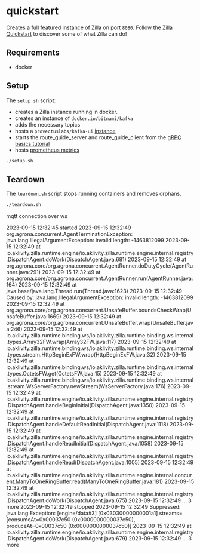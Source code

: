 # quickstart

Creates a full featured instance of Zilla on port `8080`. Follow the [Zilla Quickstart](https://docs.aklivity.io/zilla/latest/quickstart) to discover some of what Zilla can do!

## Requirements

- docker

## Setup

The `setup.sh` script:

- creates a Zilla instance running in docker.
- creates an instance of `docker.io/bitnami/kafka`
- adds the necessary topics
- hosts a `provectuslabs/kafka-ui` [instance](http://localhost:80)
- starts the route_guide_server and route_guide_client from the [gRPC basics tutorial](https://grpc.io/docs/languages/go/basics/)
- hosts [prometheus metrics](http://localhost:9090/metrics)

```bash
./setup.sh
```

## Teardown

The `teardown.sh` script stops running containers and removes orphans.

```bash
./teardown.sh
```

mqtt connection over ws

2023-09-15 12:32:45 started
2023-09-15 12:32:49 org.agrona.concurrent.AgentTerminationException: java.lang.IllegalArgumentException: invalid length: -1463812099
2023-09-15 12:32:49     at io.aklivity.zilla.runtime.engine/io.aklivity.zilla.runtime.engine.internal.registry.DispatchAgent.doWork(DispatchAgent.java:681)
2023-09-15 12:32:49     at org.agrona.core/org.agrona.concurrent.AgentRunner.doDutyCycle(AgentRunner.java:291)
2023-09-15 12:32:49     at org.agrona.core/org.agrona.concurrent.AgentRunner.run(AgentRunner.java:164)
2023-09-15 12:32:49     at java.base/java.lang.Thread.run(Thread.java:1623)
2023-09-15 12:32:49 Caused by: java.lang.IllegalArgumentException: invalid length: -1463812099
2023-09-15 12:32:49     at org.agrona.core/org.agrona.concurrent.UnsafeBuffer.boundsCheckWrap(UnsafeBuffer.java:1669)
2023-09-15 12:32:49     at org.agrona.core/org.agrona.concurrent.UnsafeBuffer.wrap(UnsafeBuffer.java:246)
2023-09-15 12:32:49     at io.aklivity.zilla.runtime.binding.ws/io.aklivity.zilla.runtime.binding.ws.internal.types.Array32FW.wrap(Array32FW.java:117)
2023-09-15 12:32:49     at io.aklivity.zilla.runtime.binding.ws/io.aklivity.zilla.runtime.binding.ws.internal.types.stream.HttpBeginExFW.wrap(HttpBeginExFW.java:32)
2023-09-15 12:32:49     at io.aklivity.zilla.runtime.binding.ws/io.aklivity.zilla.runtime.binding.ws.internal.types.OctetsFW.get(OctetsFW.java:15)
2023-09-15 12:32:49     at io.aklivity.zilla.runtime.binding.ws/io.aklivity.zilla.runtime.binding.ws.internal.stream.WsServerFactory.newStream(WsServerFactory.java:176)
2023-09-15 12:32:49     at io.aklivity.zilla.runtime.engine/io.aklivity.zilla.runtime.engine.internal.registry.DispatchAgent.handleBeginInitial(DispatchAgent.java:1350)
2023-09-15 12:32:49     at io.aklivity.zilla.runtime.engine/io.aklivity.zilla.runtime.engine.internal.registry.DispatchAgent.handleDefaultReadInitial(DispatchAgent.java:1118)
2023-09-15 12:32:49     at io.aklivity.zilla.runtime.engine/io.aklivity.zilla.runtime.engine.internal.registry.DispatchAgent.handleReadInitial(DispatchAgent.java:1058)
2023-09-15 12:32:49     at io.aklivity.zilla.runtime.engine/io.aklivity.zilla.runtime.engine.internal.registry.DispatchAgent.handleRead(DispatchAgent.java:1005)
2023-09-15 12:32:49     at io.aklivity.zilla.runtime.engine/io.aklivity.zilla.runtime.engine.internal.concurent.ManyToOneRingBuffer.read(ManyToOneRingBuffer.java:181)
2023-09-15 12:32:49     at io.aklivity.zilla.runtime.engine/io.aklivity.zilla.runtime.engine.internal.registry.DispatchAgent.doWork(DispatchAgent.java:675)
2023-09-15 12:32:49     ... 3 more
2023-09-15 12:32:49 stopped
2023-09-15 12:32:49     Suppressed: java.lang.Exception: [engine/data#3]        [0x03030000000001a1] streams=[consumeAt=0x00037c50 (0x0000000000037c50), produceAt=0x00037c50 (0x0000000000037c50)]
2023-09-15 12:32:49             at io.aklivity.zilla.runtime.engine/io.aklivity.zilla.runtime.engine.internal.registry.DispatchAgent.doWork(DispatchAgent.java:679)
2023-09-15 12:32:49             ... 3 more
